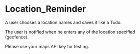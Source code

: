 # Location_Reminder

A user chooses a location names and saves it like a Todo.

The user is notified when he enters any of the location specified (geofence).

Please use your maps API key for testing.
